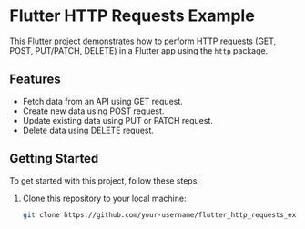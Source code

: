 # Flutter HTTP Requests Example

This Flutter project demonstrates how to perform HTTP requests (GET, POST, PUT/PATCH, DELETE) in a Flutter app using the `http` package.

## Features

- Fetch data from an API using GET request.
- Create new data using POST request.
- Update existing data using PUT or PATCH request.
- Delete data using DELETE request.

## Getting Started

To get started with this project, follow these steps:

1. Clone this repository to your local machine:

   ```bash
   git clone https://github.com/your-username/flutter_http_requests_example.git
